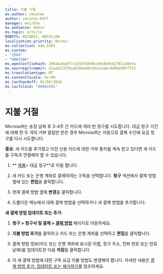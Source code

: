 ```yaml
---
title: 지불 거절
ms.author: cmcatee
author: cmcatee-MSFT
manager: mnirkhe
ms.audience: Admin
ms.topic: article
ROBOTS: NOINDEX, NOFOLLOW
localization_priority: Normal
ms.collection: Adm_O365
ms.custom:
- "3564"
- "9001506"
ms.openlocfilehash: 390aba6a8f7ce255548d9cb0edb4b427811a9efa
ms.sourcegitcommit: d1aad215f8aa636ba89c93a13a0c9d90e997f752
ms.translationtype: MT
ms.contentlocale: ko-KR
ms.lasthandoff: 05/06/2020
ms.locfileid: "44063191"
---
```

# <a name="payment-declined"></a>지불 거절

Microsoft는 송장 날짜 후 3-4주 간 카드에 여러 번 청구를 시도합니다.  대금 청구 기간에 대해 한 두 개의 거부 알림만 받은 경우 Microsoft는 자동으로 결제 수단에 요금 청구를 다시 시도합니다.  

**중요**: 새 카드를 추가했고 이전 신용 카드에 대한 거부 통지를 계속 받고 있다면 새 카드를 구독과 연결해야 할 수 있습니다.

1. ** [제품](https://go.microsoft.com/fwlink/p/?linkid=842054)> 대금 청구**로 이동 합니다.

2. 새 카드 또는 은행 계좌로 결제하려는 구독을 선택합니다. **청구** 섹션에서 결제 방법 옆에 있는 **편집**을 클릭합니다.

3. 현재 결제 방법 옆에 **변경**을 클릭합니다.

4. 드롭다운 메뉴에서 대체 결제 방법을 선택하거나 새 결제 방법을 추가합니다.

**새 결제 방법 업데이트 또는 추가**:

1. **청구 > 청구서 및 결제 > [결제 방법](https://go.microsoft.com/fwlink/p/?linkid=2018806)** 페이지로 이동하세요.

2. **지불 방법 추가**를 클릭하고 카드 또는 은행 계좌를 선택하고 **편집**을 클릭합니다.

3. 결제 방법 정보(카드 또는 은행 계좌에 표시된 이름, 청구 주소, 전화 번호 또는 만료 날짜)를 업데이트한 다음 **저장**을 클릭합니다.

4. 이 새 결제 방법에 대한 구독 요금 지불 방법도 변경해야 합니다. 자세한 내용은 [결제 방법 추가, 업데이트 또는 제거하기](https://go.microsoft.com/fwlink/?linkid=2118133)를 참조하세요.
